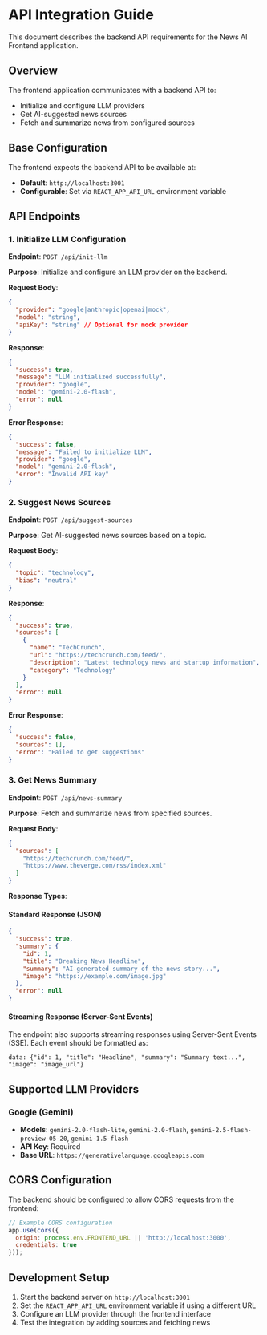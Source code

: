 # API Integration Guide

This document describes the backend API requirements for the News AI Frontend application.

## Overview

The frontend application communicates with a backend API to:
- Initialize and configure LLM providers
- Get AI-suggested news sources
- Fetch and summarize news from configured sources

## Base Configuration

The frontend expects the backend API to be available at:
- **Default**: `http://localhost:3001`
- **Configurable**: Set via `REACT_APP_API_URL` environment variable

## API Endpoints

### 1. Initialize LLM Configuration

**Endpoint**: `POST /api/init-llm`

**Purpose**: Initialize and configure an LLM provider on the backend.

**Request Body**:
```json
{
  "provider": "google|anthropic|openai|mock",
  "model": "string",
  "apiKey": "string" // Optional for mock provider
}
```

**Response**:
```json
{
  "success": true,
  "message": "LLM initialized successfully",
  "provider": "google",
  "model": "gemini-2.0-flash",
  "error": null
}
```

**Error Response**:
```json
{
  "success": false,
  "message": "Failed to initialize LLM",
  "provider": "google",
  "model": "gemini-2.0-flash",
  "error": "Invalid API key"
}
```

### 2. Suggest News Sources

**Endpoint**: `POST /api/suggest-sources`

**Purpose**: Get AI-suggested news sources based on a topic.

**Request Body**:
```json
{
  "topic": "technology",
  "bias": "neutral"
}
```

**Response**:
```json
{
  "success": true,
  "sources": [
    {
      "name": "TechCrunch",
      "url": "https://techcrunch.com/feed/",
      "description": "Latest technology news and startup information",
      "category": "Technology"
    }
  ],
  "error": null
}
```

**Error Response**:
```json
{
  "success": false,
  "sources": [],
  "error": "Failed to get suggestions"
}
```

### 3. Get News Summary

**Endpoint**: `POST /api/news-summary`

**Purpose**: Fetch and summarize news from specified sources.

**Request Body**:
```json
{
  "sources": [
    "https://techcrunch.com/feed/",
    "https://www.theverge.com/rss/index.xml"
  ]
}
```

**Response Types**:

#### Standard Response (JSON)
```json
{
  "success": true,
  "summary": {
    "id": 1,
    "title": "Breaking News Headline",
    "summary": "AI-generated summary of the news story...",
    "image": "https://example.com/image.jpg"
  },
  "error": null
}
```

#### Streaming Response (Server-Sent Events)
The endpoint also supports streaming responses using Server-Sent Events (SSE). Each event should be formatted as:

```
data: {"id": 1, "title": "Headline", "summary": "Summary text...", "image": "image_url"}
```

## Supported LLM Providers

### Google (Gemini)
- **Models**: `gemini-2.0-flash-lite`, `gemini-2.0-flash`, `gemini-2.5-flash-preview-05-20`, `gemini-1.5-flash`
- **API Key**: Required
- **Base URL**: `https://generativelanguage.googleapis.com`


## CORS Configuration

The backend should be configured to allow CORS requests from the frontend:

```javascript
// Example CORS configuration
app.use(cors({
  origin: process.env.FRONTEND_URL || 'http://localhost:3000',
  credentials: true
}));
```

## Development Setup

1. Start the backend server on `http://localhost:3001`
2. Set the `REACT_APP_API_URL` environment variable if using a different URL
3. Configure an LLM provider through the frontend interface
4. Test the integration by adding sources and fetching news

